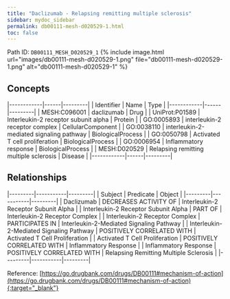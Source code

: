 ```yaml
---
title: "Daclizumab - Relapsing remitting multiple sclerosis"
sidebar: mydoc_sidebar
permalink: db00111-mesh-d020529-1.html
toc: false 
---
```



Path ID: `DB00111_MESH_D020529_1`
{% include image.html url="images/db00111-mesh-d020529-1.png" file="db00111-mesh-d020529-1.png" alt="db00111-mesh-d020529-1" %}

## Concepts

|------------|------|---------|
| Identifier | Name | Type    |
|------------|------|---------|
| MESH:C096001 | daclizumab | Drug |
| UniProt:P01589 | Interleukin-2 receptor subunit alpha | Protein |
| GO:0005893 | interleukin-2 receptor complex | CellularComponent |
| GO:0038110 | interleukin-2-mediated signaling pathway | BiologicalProcess |
| GO:0050798 | Activated T cell proliferation | BiologicalProcess |
| GO:0006954 | Inflammatory response | BiologicalProcess |
| MESH:D020529 | Relapsing remitting multiple sclerosis | Disease |
|------------|------|---------|

## Relationships

|---------|-----------|---------|
| Subject | Predicate | Object  |
|---------|-----------|---------|
| Daclizumab | DECREASES ACTIVITY OF | Interleukin-2 Receptor Subunit Alpha |
| Interleukin-2 Receptor Subunit Alpha | PART OF | Interleukin-2 Receptor Complex |
| Interleukin-2 Receptor Complex | PARTICIPATES IN | Interleukin-2-Mediated Signaling Pathway |
| Interleukin-2-Mediated Signaling Pathway | POSITIVELY CORRELATED WITH | Activated T Cell Proliferation |
| Activated T Cell Proliferation | POSITIVELY CORRELATED WITH | Inflammatory Response |
| Inflammatory Response | POSITIVELY CORRELATED WITH | Relapsing Remitting Multiple Sclerosis |
|---------|-----------|---------|

Reference: [https://go.drugbank.com/drugs/DB00111#mechanism-of-action](https://go.drugbank.com/drugs/DB00111#mechanism-of-action){:target="_blank"}